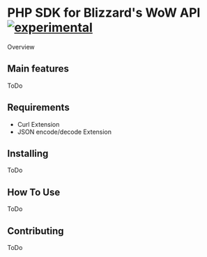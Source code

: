 # PHP SDK for Blizzard's WoW API [![experimental](http://badges.github.io/stability-badges/dist/experimental.svg)](http://github.com/badges/stability-badges)

Overview

## Main features ##

ToDo

## Requirements ##

* Curl Extension
* JSON encode/decode Extension

## Installing ##

ToDo

## How To Use ##

ToDo

## Contributing ##

ToDo
